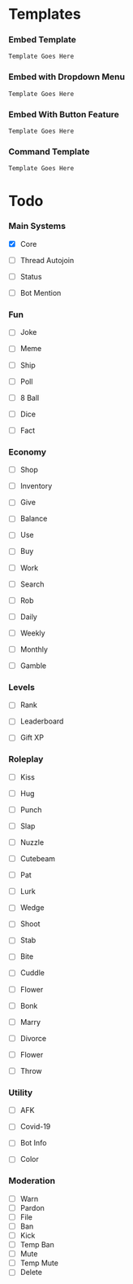 # Templates
### Embed Template
```
Template Goes Here
```


### Embed with Dropdown Menu
```
Template Goes Here
```

### Embed With Button Feature
```
Template Goes Here
```


### Command Template
```
Template Goes Here
```

# Todo
### Main Systems
- [x] Core
- [ ] Thread Autojoin
- [ ] Status
- [ ] Bot Mention


### Fun
- [ ] Joke
- [ ] Meme
- [ ] Ship
- [ ] Poll
- [ ] 8 Ball
- [ ] Dice
- [ ] Fact


### Economy
- [ ] Shop
- [ ] Inventory
- [ ] Give
- [ ] Balance
- [ ] Use
- [ ] Buy
- [ ] Work
- [ ] Search
- [ ] Rob
- [ ] Daily
- [ ] Weekly
- [ ] Monthly
- [ ] Gamble


### Levels
- [ ] Rank
- [ ] Leaderboard
- [ ] Gift XP


### Roleplay
- [ ] Kiss
- [ ] Hug
- [ ] Punch
- [ ] Slap
- [ ] Nuzzle
- [ ] Cutebeam
- [ ] Pat
- [ ] Lurk
- [ ] Wedge
- [ ] Shoot
- [ ] Stab
- [ ] Bite
- [ ] Cuddle
- [ ] Flower
- [ ] Bonk
- [ ] Marry
- [ ] Divorce
- [ ] Flower
- [ ] Throw


### Utility
- [ ] AFK
- [ ] Covid-19
- [ ] Bot Info
- [ ] Color


### Moderation
- [ ] Warn
- [ ] Pardon
- [ ] File
- [ ] Ban
- [ ] Kick
- [ ] Temp Ban
- [ ] Mute
- [ ] Temp Mute
- [ ] Delete
